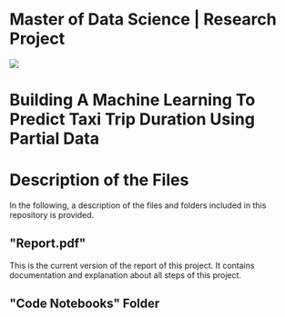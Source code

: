 # Master of Data Science | Research Project

![](https://images.unsplash.com/photo-1531579234-a0a99da45460?ixlib=rb-1.2.1&ixid=eyJhcHBfaWQiOjEyMDd9&auto=format&fit=crop&w=3367&q=80)

# Building A Machine Learning To Predict Taxi Trip Duration Using Partial Data



# Description of the Files

In the following, a description of the files and folders included in this repository is provided.

## "Report.pdf"

This is the current version of the report of this project. It contains documentation and explanation about all steps of this project.

## "Code Notebooks" Folder

